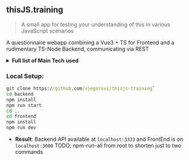 ## thisJS.training

> A small app for testing your understanding of this in various JavaScript scenarios

A questionnaire webapp combining a Vue3 + TS for Frontend and a rudimentary TS-Node Backend, communicating via REST

<details><summary><b>Full list of Main Tech used</b></summary>

Frontend:

- **Vue 3**: Exploring Vue 3 possibilities since its move to RC stage. Main reasons - better TS support and willingness to explore the Composition API vs previous Options API
- **TypeScript**
- **Jest**: Unit/component testing
- **GSAP**: Misc animations
- **Highlight.js**: Code highlighting
- **Vite**: Build tool with ESM imports for more responsive dev environment. More info [here](https://github.com/vitejs/vite)

Backend:

- **TS-Node**
- **Express**
- **Jest**
</details>

### Local Setup:

```cmd
git clone https://github.com/vjegorovs/thisjs-training`
cd backend
npm install
npm run start
cd ..
cd frontend
npm install
npm run dev
```

- **Result**: Backend API available at `localhost:3333` and FrontEnd is on `localhost:3000`
  TODO: npm-run-all from root to shorten just to two commands
